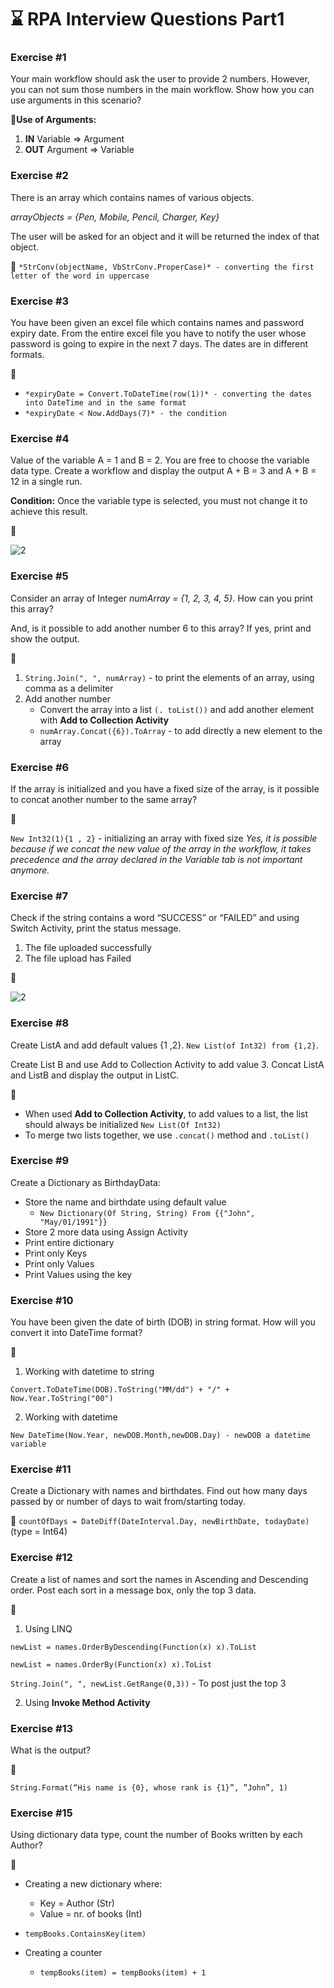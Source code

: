 # :hourglass: RPA Interview Questions Part1
### Exercise #1
Your main workflow should ask the user to provide 2 numbers. However, you can not sum those numbers in the main workflow. Show how you can use arguments in this scenario?

:pushpin:**Use of Arguments:**
1. **IN**             Variable => Argument
2. **OUT**            Argument => Variable

### Exercise #2
There is an array which contains names of various objects.

*arrayObjects = {Pen, Mobile, Pencil, Charger, Key}*

The user will be asked for an object and it will be returned the index of that object.

**:pushpin:**
`*StrConv(objectName, VbStrConv.ProperCase)* - converting the first letter of the word in uppercase`
### Exercise  #3
You have been given an excel file which contains names and password expiry date. From the entire excel file you have to notify the user whose password is going to expire in the next 7 days. The dates are in different formats.

:pushpin:
- `*expiryDate = Convert.ToDateTime(row(1))* - converting the dates into DateTime and in the same format`
- `*expiryDate < Now.AddDays(7)* - the condition`

### Exercise #4
Value of the variable A = 1 and B = 2. You are free to choose the variable data type. Create a workflow and display the output A + B = 3 and A + B = 12 in a single run.

**Condition:** Once the variable type is selected, you must not change it to achieve this result.

:pushpin:

![2](https://user-images.githubusercontent.com/105167291/230345952-152a6453-913f-4215-87f1-45adf54ef443.PNG)

### Exercise #5
Consider an array of Integer *numArray = {1, 2, 3, 4, 5}*. How can you print this array?

And, is it possible to add another number 6 to this array? If yes, print and show the output.

:pushpin:

1. `String.Join(", ", numArray)` - to print the elements of an array, using comma as a delimiter
2. Add another number
   - Convert the array into a list `(. toList())` and add another element with **Add to Collection Activity** 
   - `numArray.Concat({6}).ToArray` - to add directly a new element to the array

### Exercise #6
If the array is initialized and you have a fixed size of the array, is it possible to concat another number to the same array?

:pushpin:

`New Int32(1){1 , 2}` - initializing an array with fixed size
*Yes, it is possible because if we concat the new value of the array in the workflow, it takes precedence and the array declared in the Variable tab is not important anymore.*

### Exercise #7
Check if the string contains a word “SUCCESS” or “FAILED” and using Switch Activity, print the status message.

1. The file uploaded successfully
2. The file upload has Failed

:pushpin:

![2](https://user-images.githubusercontent.com/105167291/230347693-4fdfbcac-a3e5-4564-9ab4-945434d58424.PNG)

### Exercise #8
Create ListA and add default values {1 ,2}. `New List(of Int32) from {1,2}`.

Create List B and use Add to Collection Activity to add value 3. Concat ListA and ListB and display the output in ListC.

:pushpin:

- When used **Add to Collection Activity**, to add values to a list, the list should always be initialized `New List(Of Int32)` 
- To merge two lists together, we use `.concat()` method and `.toList()`

### Exercise #9
Create a Dictionary as BirthdayData:
- Store the name and birthdate using default value
  - `New Dictionary(Of String, String) From {{"John", "May/01/1991"}}`
- Store 2 more data using Assign Activity
- Print entire dictionary
- Print only Keys
- Print only Values
- Print Values using the key

### Exercise #10
You have been given the date of birth (DOB) in string format. How will you convert it into DateTime format?

:pushpin:

1. Working with datetime to string

`Convert.ToDateTime(DOB).ToString("MM/dd") + "/" + Now.Year.ToString("00")`

2. Working with datetime

 `New DateTime(Now.Year, newDOB.Month,newDOB.Day) - newDOB a datetime variable`

### Exercise #11
Create a Dictionary with names and birthdates. Find out how many days passed by or number of days to wait from/starting today.

:pushpin:
`countOfDays = DateDiff(DateInterval.Day, newBirthDate, todayDate)`  (type = Int64)

### Exercise #12
Create a list of names and sort the names in Ascending and Descending order. Post each sort in a message box, only the top 3 data.

:pushpin:

1. Using LINQ

`newList = names.OrderByDescending(Function(x) x).ToList`

`newList = names.OrderBy(Function(x) x).ToList`

`String.Join(", ", newList.GetRange(0,3))` - To post just the top 3

2. Using **Invoke Method Activity**

### Exercise #13
What is the output?

:pushpin:

`String.Format(“His name is {0}, whose rank is {1}”, ”John”, 1)`

### Exercise #15
Using dictionary data type, count the number of Books written by each Author?

:pushpin:

- Creating a new dictionary where:
  - Key = Author (Str)
  - Value = nr. of books (Int)

- `tempBooks.ContainsKey(item)`
- Creating a counter
  - `tempBooks(item) = tempBooks(item) + 1`


